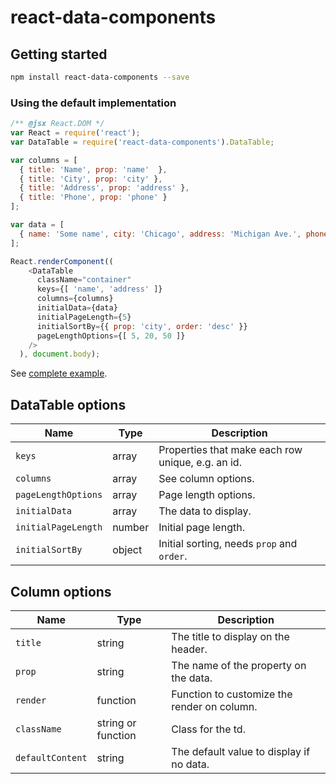 # react-data-components

## Getting started

```sh
npm install react-data-components --save
```

### Using the default implementation

```javascript
/** @jsx React.DOM */
var React = require('react');
var DataTable = require('react-data-components').DataTable;

var columns = [
  { title: 'Name', prop: 'name'  },
  { title: 'City', prop: 'city' },
  { title: 'Address', prop: 'address' },
  { title: 'Phone', prop: 'phone' }
];

var data = [
  { name: 'Some name', city: 'Chicago', address: 'Michigan Ave.', phone: '3123333333' }
];

React.renderComponent((
    <DataTable
      className="container"
      keys={[ 'name', 'address' ]}
      columns={columns}
      initialData={data}
      initialPageLength={5}
      initialSortBy={{ prop: 'city', order: 'desc' }}
      pageLengthOptions={[ 5, 20, 50 ]}
    />
  ), document.body);
```

See [complete example](example/table/main.js).

## DataTable options

Name                | Type               | Description
------------------- | ------------------ | ----------------------------------
`keys`              | array              | Properties that make each row unique, e.g. an id.
`columns`           | array              | See column options.
`pageLengthOptions` | array              | Page length options.
`initialData`       | array              | The data to display.
`initialPageLength` | number             | Initial page length.
`initialSortBy`     | object             | Initial sorting, needs `prop` and `order`.

## Column options

Name             | Type               | Description
---------------- | ------------------ | ----------------------------------
`title`          | string             | The title to display on the header.
`prop`           | string             | The name of the property on the data.
`render`         | function           | Function to customize the render on column.
`className`      | string or function | Class for the td.
`defaultContent` | string             | The default value to display if no data.


